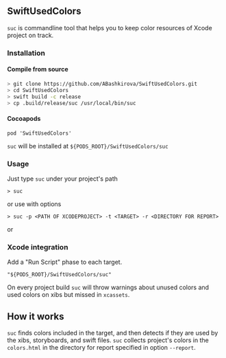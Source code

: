 ## SwiftUsedColors

`suc` is commandline tool that helps you to keep color resources of Xcode project on track.

### Installation

#### Compile from source

```bash
> git clone https://github.com/ABashkirova/SwiftUsedColors.git
> cd SwiftUsedColors
> swift build -c release
> cp .build/release/suc /usr/local/bin/suc
```

#### Cocoapods

```
pod 'SwiftUsedColors'
```

`suc` will be installed at `${PODS_ROOT}/SwiftUsedColors/suc`

### Usage

Just type `suc` under your project's path
```shell
> suc
```

or use with options

```shell
> suc -p <PATH OF XCODEPROJECT> -t <TARGET> -r <DIRECTORY FOR REPORT>
```

or

### Xcode integration

Add a "Run Script" phase to each target.

```
"${PODS_ROOT}/SwiftUsedColors/suc"
```

On every project build `suc` will throw warnings about unused colors and used colors on xibs but missed in `xcassets`.

## How it works

`suc` finds colors included in the target, and then detects if they are used by the xibs, storyboards, and swift files.
`suc` collects project's colors in the `colors.html` in the directory for report specified in option `--report`.
